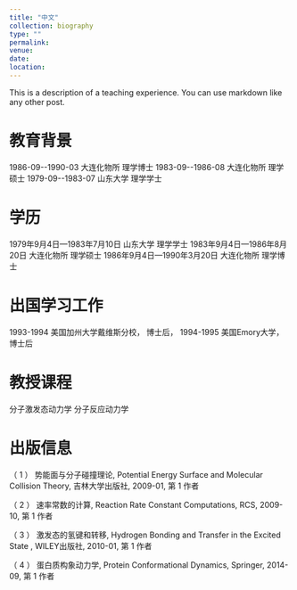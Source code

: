 ```yaml
---
title: "中文"
collection: biography
type: ""
permalink: 
venue: 
date: 
location: 
---
```


This is a description of a teaching experience. You can use markdown like any other post.

教育背景
======
1986-09--1990-03   大连化物所   理学博士
1983-09--1986-08   大连化物所   理学硕士
1979-09--1983-07   山东大学   理学学士

学历
======
1979年9月4日—1983年7月10日   山东大学       理学学士
1983年9月4日—1986年8月20日   大连化物所   理学硕士
1986年9月4日—1990年3月20日   大连化物所   理学博士

出国学习工作
======
1993-1994  美国加州大学戴维斯分校，  博士后，
1994-1995 美国Emory大学，  博士后

教授课程
======
分子激发态动力学
分子反应动力学

出版信息
======
（ 1 ） 势能面与分子碰撞理论, Potential Energy Surface and Molecular Collision Theory, 吉林大学出版社, 2009-01, 第 1 作者

（ 2 ） 速率常数的计算, Reaction Rate Constant Computations, RCS, 2009-10, 第 1 作者

（ 3 ） 激发态的氢键和转移, Hydrogen Bonding and Transfer in the Excited State , WILEY出版社, 2010-01, 第 1 作者

（ 4 ） 蛋白质构象动力学, Protein Conformational Dynamics, Springer, 2014-09, 第 1 作者
